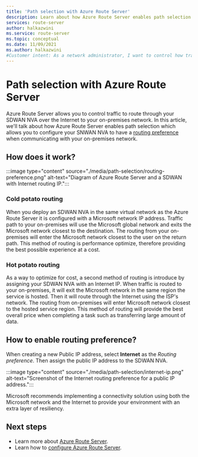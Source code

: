 ```yaml
---
title: 'Path selection with Azure Route Server'
description: Learn about how Azure Route Server enables path selection for your network virtual appliance.
services: route-server
author: halkazwini
ms.service: route-server
ms.topic: conceptual
ms.date: 11/09/2021
ms.author: halkazwini
#Customer intent: As a network administrator, I want to control how traffic is routed from Azure to my on-premises network.
---
```


# Path selection with Azure Route Server

Azure Route Server allows you to control traffic to route through your SDWAN NVA over the Internet to your on-premises network. In this article, we'll talk about how Azure Route Server enables path selection which allows you to configure your SNWAN NVA to have a [routing preference](../virtual-network/ip-services/routing-preference-overview.md) when communicating with your on-premises network.

## How does it work?

:::image type="content" source="./media/path-selection/routing-preference.png" alt-text="Diagram of Azure Route Server and a SDWAN with Internet routing IP.":::

### Cold potato routing

When you deploy an SDWAN NVA in the same virtual network as the Azure Route Server it is configured with a Microsoft network IP address. Traffic path to your on-premises will use the Microsoft global network and exits the Microsoft network closest to the destination. The routing from your on-premises will enter the Microsoft network closest to the user on the return path. This method of routing is performance optimize, therefore providing the best possible experience at a cost. 

### Hot potato routing

As a way to optimize for cost, a second method of routing is introduce by assigning your SDWAN NVA with an Internet IP. When traffic is routed to your on-premises, it will exit the Microsoft network in the same region the service is hosted. Then it will route through the Internet using the ISP's network. The routing from on-premises will enter Microsoft network closest to the hosted service region. This method of routing will provide the best overall price when completing a task such as transferring large amount of data.

## How to enable routing preference?

When creating a new Public IP address, select **Internet** as the *Routing preference*. Then assign the public IP address to the SDWAN NVA.

:::image type="content" source="./media/path-selection/internet-ip.png" alt-text="Screenshot of the Internet routing preference for a public IP address.":::

Microsoft recommends implementing a connectivity solution using both the Microsoft network and the Internet to provide your environment with an extra layer of resiliency.

## Next steps

- Learn more about [Azure Route Server](route-server-faq.md).
- Learn how to [configure Azure Route Server](quickstart-configure-route-server-powershell.md).
